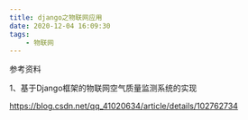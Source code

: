 ```yaml
---
title: django之物联网应用
date: 2020-12-04 16:09:30
tags:
	- 物联网
---
```




参考资料

1、基于Django框架的物联网空气质量监测系统的实现

https://blog.csdn.net/qq_41020634/article/details/102762734